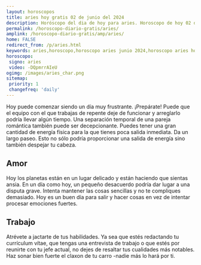 ```yaml
---
layout: horoscopos
title: aries hoy gratis 02 de junio del 2024 
description: Horóscopo del dia de hoy para aries. Horoscopo de hoy 02 de junio del 2024. Las predicciones de amor, trabajo, vida personal gratis.
permalink: /horoscopo-diario-gratis/aries/
amplink: /horoscopo-diario-gratis/amp/aries/
home: FALSE
redirect_from: /p/aries.html
keywords: aries,horoscopo,horoscopo aries junio 2024,horoscopo aries hoy,tarot aries junio 2024,horoscopo aries,tarot aries hoy,horoscopo de hoy,horoscopo diario,tarot del amor,horoscopo de hoy aries,horoscopo diario del tarot, Horoscopo de hoy aries 02 de junio del 2024,horóscopo del día,signos zodiacales 2024, el horoscopo de hoy
horoscopo:
 signo: aries
 video: -DQpmrrAIeU
ogimg: /images/aries_char.png
sitemap:
 priority: 1
 changefreq: 'daily'
---
```



Hoy puede comenzar siendo un día muy frustrante. ¡Prepárate! Puede que el equipo con el que trabajas de repente deje de funcionar y arreglarlo podría llevar algún tiempo. Una separación temporal de una pareja romántica también puede ser decepcionante. Puedes tener una gran cantidad de energía física para la que tienes poca salida inmediata. Da un largo paseo. Esto no sólo podría proporcionar una salida de energía sino también despejar tu cabeza.

## Amor

Hoy los planetas están en un lugar delicado y están haciendo que sientas ansia. En un día como hoy, un pequeño desacuerdo podría dar lugar a una disputa grave. Intenta mantener las cosas sencillas y no te compliques demasiado. Hoy es un buen día para salir y hacer cosas en vez de intentar procesar emociones fuertes.

## Trabajo

Atrévete a jactarte de tus habilidades. Ya sea que estés redactando tu currículum vítae, que tengas una entrevista de trabajo o que estés por reunirte con tu jefe actual, no dejes de resaltar tus cualidades más notables. Haz sonar bien fuerte el claxon de tu carro -nadie más lo hará por ti.